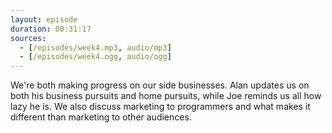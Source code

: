 ```yaml
---
layout: episode
duration: 00:31:17
sources:
  - [/episodes/week4.mp3, audio/mp3]
  - [/episodes/week4.ogg, audio/ogg]
---
```


We're both making progress on our side businesses. Alan updates us on both his business pursuits and home pursuits, while Joe reminds us all how lazy he is. We also discuss marketing to programmers and what makes it different than marketing to other audiences.
